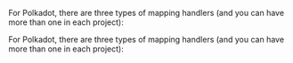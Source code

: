 <!-- #region level2 -->

<!-- @include: ./manifest-intro-levels.md#level2 -->

For Polkadot, there are three types of mapping handlers (and you can have more than one in each project):

<!-- @include: ./polkadot-handlers.md -->

<!-- #endregion level2 -->

<!-- #region level4 -->

<!-- @include: ./manifest-intro-levels.md#level4 -->

For Polkadot, there are three types of mapping handlers (and you can have more than one in each project):

<!-- @include: ./polkadot-handlers.md -->

<!-- #endregion level4 -->

